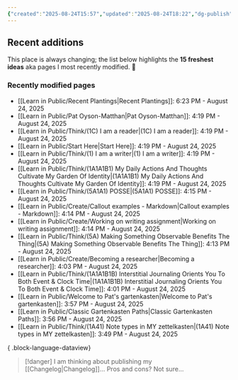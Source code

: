 ```yaml
---
{"created":"2025-08-24T15:57","updated":"2025-08-24T18:22","dg-publish":true,"noteIcon":"signpost","dg-path":"Recent Plantings.md","permalink":"/recent-plantings/","dgPassFrontmatter":true}
---
```


## Recent additions 

This place is always changing; the list below highlights the **15 freshest ideas** aka pages I most recently modified. 🍃

### Recently modified pages
- [[Learn in Public/Recent Plantings\|Recent Plantings]]: 6:23 PM - August 24, 2025
- [[Learn in Public/Pat Oyson-Matthan\|Pat Oyson-Matthan]]: 4:19 PM - August 24, 2025
- [[Learn in Public/Think/(1C) I am a reader\|(1C) I am a reader]]: 4:19 PM - August 24, 2025
- [[Learn in Public/Start Here\|Start Here]]: 4:19 PM - August 24, 2025
- [[Learn in Public/Think/(1) I am a writer\|(1) I am a writer]]: 4:19 PM - August 24, 2025
- [[Learn in Public/Think/(1A1A1B1) My Daily Actions And Thoughts Cultivate My Garden Of Identity\|(1A1A1B1) My Daily Actions And Thoughts Cultivate My Garden Of Identity]]: 4:19 PM - August 24, 2025
- [[Learn in Public/Think/(5A1A1) POSSE\|(5A1A1) POSSE]]: 4:15 PM - August 24, 2025
- [[Learn in Public/Create/Callout examples - Markdown\|Callout examples - Markdown]]: 4:14 PM - August 24, 2025
- [[Learn in Public/Create/Working on writing assignment\|Working on writing assignment]]: 4:14 PM - August 24, 2025
- [[Learn in Public/Think/(5A) Making Something Observable Benefits The Thing\|(5A) Making Something Observable Benefits The Thing]]: 4:13 PM - August 24, 2025
- [[Learn in Public/Create/Becoming a researcher\|Becoming a researcher]]: 4:03 PM - August 24, 2025
- [[Learn in Public/Think/(1A1A1B1B) Interstitial Journaling Orients You To Both Event & Clock Time\|(1A1A1B1B) Interstitial Journaling Orients You To Both Event & Clock Time]]: 4:01 PM - August 24, 2025
- [[Learn in Public/Welcome to Pat's gartenkasten\|Welcome to Pat's gartenkasten]]: 3:57 PM - August 24, 2025
- [[Learn in Public/Classic Gartenkasten Paths\|Classic Gartenkasten Paths]]: 3:56 PM - August 24, 2025
- [[Learn in Public/Think/(1A41) Note types in MY zettelkasten\|(1A41) Note types in MY zettelkasten]]: 3:49 PM - August 24, 2025

{ .block-language-dataview}

> [!danger] I am thinking about publishing my [[Changelog\|Changelog]]... 
> Pros and cons? Not sure...

